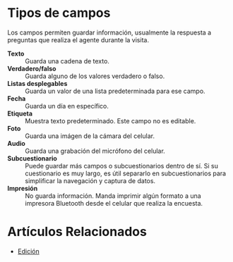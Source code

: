 # Tipos de campos

Los campos permiten guardar información, usualmente la respuesta a preguntas
que realiza el agente durante la visita.

<dl>
  <dt><strong>Texto</strong></dt>
  <dd>Guarda una cadena de texto.</dd>
  <dt><strong>Verdadero/falso</strong></dt>
  <dd>Guarda alguno de los valores verdadero o falso.</dd>
  <dt><strong>Listas desplegables</strong></dt>
  <dd>Guarda un valor de una lista predeterminada para ese campo.</dd>
  <dt><strong>Fecha</strong></dt>
  <dd>Guarda un día en específico.</dd>
  <dt><strong>Etiqueta</strong></dt>
  <dd>Muestra texto predeterminado. Este campo no es editable.</dd>
  <dt><strong>Foto</strong></dt>
  <dd>Guarda una imágen de la cámara del celular.</dd>
  <dt><strong>Audio</strong></dt>
  <dd>Guarda una grabación del micrófono del celular.</dd>
  <dt><strong>Subcuestionario</strong></dt>
  <dd>Puede guardar más campos o subcuestionarios dentro de sí.
  Si su cuestionario es muy largo, es útil separarlo en subcuestionarios
  para simplificar la navegación y captura de datos.</dd>
  <dt><strong>Impresión</strong></dt>
  <dd>No guarda información. Manda imprimir algún formato a una impresora
  Bluetooth desde el celular que realiza la encuesta.</dd>
</dl>

# Artículos Relacionados

* [Edición](edición)
